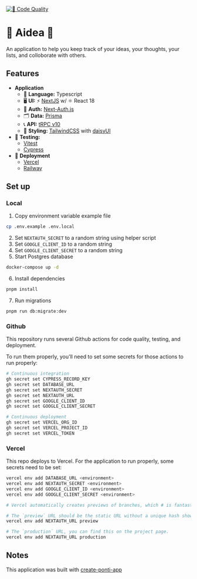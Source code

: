 [![🧐 Code Quality](https://github.com/theponti/aidea/actions/workflows/code-quality.yml/badge.svg)](https://github.com/theponti/aidea/actions/workflows/code-quality.yml)

# 🧠 Aidea 🧠

An application to help you keep track of your ideas, your thoughts, your lists, and
colloborate with others.

## Features

- **Application**
  - 🤟 **Language:** Typescript
  - 🖥️ **UI:** ⚡️ [NextJS](https://nextjs.org/docs/getting-started) w/ ⚛️ React 18
  - 🔐 **Auth:** [Next-Auth.js](https://next-auth.js.org)
  - 🗂 **Data:** [Prisma](https://prisma.io)
  - 📞 **API:** [tRPC v10](https://trpc.io)
  - 💅 **Styling:** [TailwindCSS](https://tailwindcss.com) with [daisyUI](https://daisyui.com)
- 🧪 **Testing:**
  - [Vitest](https://vitest.dev/)
  - [Cypress](https://www.cypress.io/)
- 🚀 **Deployment**
  - [Vercel](https://vercel.com)
  - [Railway](https://railway.app)

## Set up

### Local

1. Copy environment variable example file

```sh
cp .env.example .env.local
```

2. Set `NEXTAUTH_SECRET` to a random string using helper script
3. Set `GOOGLE_CLIENT_ID` to a random string
4. Set `GOOGLE_CLIENT_SECRET` to a random string
5. Start Postgres database

```sh
docker-compose up -d
```

6. Install dependencies

```sh
pnpm install
```

7. Run migrations

```sh
pnpm run db:migrate:dev
```

### Github

This repository runs several Github actions for code quality, testing, and deployment.

To run them properly, you'll need to set some secrets for those actions to run properly:

```sh
# Continuous integration
gh secret set CYPRESS_RECORD_KEY
gh secret set DATABASE_URL
gh secret set NEXTAUTH_SECRET
gh secret set NEXTAUTH_URL
gh secret set GOOGLE_CLIENT_ID
gh secret set GOOGLE_CLIENT_SECRET

# Continuous deployment
gh secret set VERCEL_ORG_ID
gh secret set VERCEL_PROJECT_ID
gh secret set VERCEL_TOKEN
```

### Vercel

This repo deploys to Vercel. For the application to run properly, some secrets need to be set:

```sh
vercel env add DATABASE_URL <environment>
vercel env add NEXTAUTH_SECRET <environment>
vercel env add GOOGLE_CLIENT_ID <environment>
vercel env add GOOGLE_CLIENT_SECRET <environment>

# Vercel automatically creates previews of branches, which # is fantastic! For these previews to work with NextAuth, # set up these env variables:

# The `preview` URL should be the static URL without a unique hash shown on the Vercel dashboard. This URL is different from the project's `production` URL.
vercel env add NEXTAUTH_URL preview

# The `production` URL, you can find this on the project page.
vercel env add NEXTAUTH_URL production
```

## Notes

This application was built with [create-ponti-app](https://github.com/theponti/create-ponti-app)
